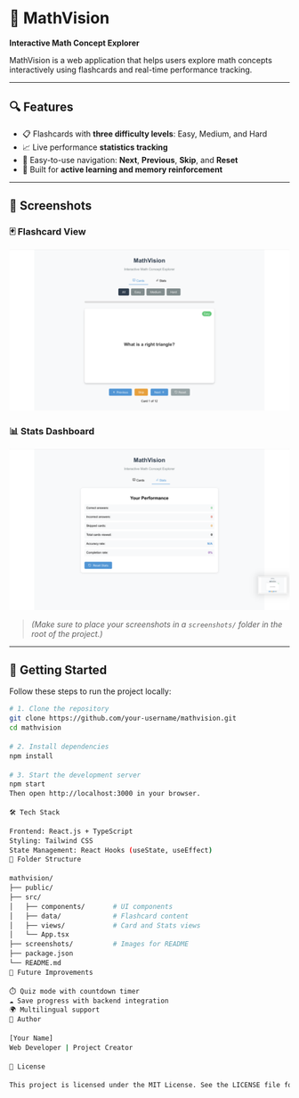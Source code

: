# 📐 MathVision  
**Interactive Math Concept Explorer**

MathVision is a web application that helps users explore math concepts interactively using flashcards and real-time performance tracking.

---

## 🔍 Features

- 📋 Flashcards with **three difficulty levels**: Easy, Medium, and Hard  
- 📈 Live performance **statistics tracking**  
- 🔄 Easy-to-use navigation: **Next**, **Previous**, **Skip**, and **Reset**  
- 🧠 Built for **active learning and memory reinforcement**

---

## 📸 Screenshots

### 🃏 Flashcard View
<img src="./screenshots/card-view.png" alt="Flashcard View" width="600"/>

### 📊 Stats Dashboard
<img src="./screenshots/stats-view.png" alt="Stats View" width="600"/>

> *(Make sure to place your screenshots in a `screenshots/` folder in the root of the project.)*

---

## 🚀 Getting Started

Follow these steps to run the project locally:

```bash
# 1. Clone the repository
git clone https://github.com/your-username/mathvision.git
cd mathvision

# 2. Install dependencies
npm install

# 3. Start the development server
npm start
Then open http://localhost:3000 in your browser.

🛠️ Tech Stack

Frontend: React.js + TypeScript
Styling: Tailwind CSS
State Management: React Hooks (useState, useEffect)
📁 Folder Structure

mathvision/
├── public/
├── src/
│   ├── components/       # UI components
│   ├── data/             # Flashcard content
│   ├── views/            # Card and Stats views
│   └── App.tsx
├── screenshots/          # Images for README
├── package.json
└── README.md
🧩 Future Improvements

⏱️ Quiz mode with countdown timer
☁️ Save progress with backend integration
🌍 Multilingual support
🤝 Author

[Your Name]
Web Developer | Project Creator

📄 License

This project is licensed under the MIT License. See the LICENSE file for more details.